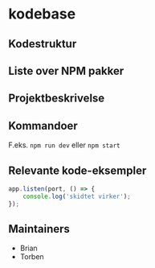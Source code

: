 # kodebase

## Kodestruktur


## Liste over NPM pakker

## Projektbeskrivelse

## Kommandoer
F.eks. `npm run dev` eller `npm start`

## Relevante kode-eksempler
```javascript
app.listen(port, () => {
    console.log('skidtet virker');
});
```

## Maintainers
* Brian
* Torben